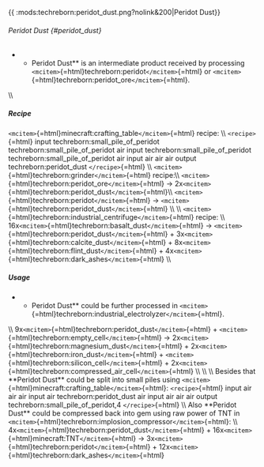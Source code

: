 {{ :mods:techreborn:peridot_dust.png?nolink&200\|Peridot Dust}}

###### Peridot Dust {#peridot_dust}

-   -   Peridot Dust\*\* is an intermediate product received by
        processing `<mcitem>`{=html}techreborn:peridot`</mcitem>`{=html}
        or `<mcitem>`{=html}techreborn:peridot_ore`</mcitem>`{=html}.

\\\\

##### Recipe

`<mcitem>`{=html}minecraft:crafting_table`</mcitem>`{=html} recipe: \\\\
`<recipe>`{=html} input techreborn:small_pile_of_peridot
techreborn:small_pile_of_peridot air input
techreborn:small_pile_of_peridot techreborn:small_pile_of_peridot air
input air air air output techreborn:peridot_dust `</recipe>`{=html} \\\\
`<mcitem>`{=html}techreborn:grinder`</mcitem>`{=html} recipe:\\\\
`<mcitem>`{=html}techreborn:peridot_ore`</mcitem>`{=html} -\>
2x`<mcitem>`{=html}techreborn:peridot_dust`</mcitem>`{=html}\\\\
`<mcitem>`{=html}techreborn:peridot`</mcitem>`{=html} -\>
`<mcitem>`{=html}techreborn:peridot_dust`</mcitem>`{=html} \\\\ \\\\
`<mcitem>`{=html}techreborn:industrial_centrifuge`</mcitem>`{=html}
recipe: \\\\
16x`<mcitem>`{=html}techreborn:basalt_dust`</mcitem>`{=html} -\>
`<mcitem>`{=html}techreborn:peridot_dust`</mcitem>`{=html} +
3x`<mcitem>`{=html}techreborn:calcite_dust`</mcitem>`{=html} +
8x`<mcitem>`{=html}techreborn:flint_dust`</mcitem>`{=html} +
4x`<mcitem>`{=html}techreborn:dark_ashes`</mcitem>`{=html} \\\\

##### Usage

-   -   Peridot Dust\*\* could be further processed in
        `<mcitem>`{=html}techreborn:industrial_electrolyzer`</mcitem>`{=html}.

\\\\ 9x`<mcitem>`{=html}techreborn:peridot_dust`</mcitem>`{=html} +
`<mcitem>`{=html}techreborn:empty_cell`</mcitem>`{=html} -\>
2x`<mcitem>`{=html}techreborn:magnesium_dust`</mcitem>`{=html} +
2x`<mcitem>`{=html}techreborn:iron_dust`</mcitem>`{=html} +
`<mcitem>`{=html}techreborn:silicon_cell`</mcitem>`{=html} +
2x`<mcitem>`{=html}techreborn:compressed_air_cell`</mcitem>`{=html} \\\\
\\\\ \\\\ Besides that \*\*Peridot Dust\*\* could be split into small
piles using `<mcitem>`{=html}minecraft:crafting_table`</mcitem>`{=html}:
`<recipe>`{=html} input air air air input air techreborn:peridot_dust
air input air air air output techreborn:small_pile_of_peridot,4
`</recipe>`{=html} \\\\ Also \*\*Peridot Dust\*\* could be compressed
back into gem using raw power of TNT in
`<mcitem>`{=html}techreborn:implosion_compressor`</mcitem>`{=html}: \\\\
4x`<mcitem>`{=html}techreborn:peridot_dust`</mcitem>`{=html} +
16x`<mcitem>`{=html}minecraft:TNT`</mcitem>`{=html} -\>
3x`<mcitem>`{=html}techreborn:peridot`</mcitem>`{=html} +
12x`<mcitem>`{=html}techreborn:dark_ashes`</mcitem>`{=html}
